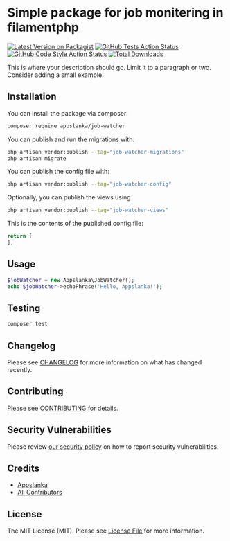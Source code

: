 # Simple package for job monitering in filamentphp 

[![Latest Version on Packagist](https://img.shields.io/packagist/v/appslanka/job-watcher.svg?style=flat-square)](https://packagist.org/packages/appslanka/job-watcher)
[![GitHub Tests Action Status](https://img.shields.io/github/actions/workflow/status/appslanka/job-watcher/run-tests.yml?branch=main&label=tests&style=flat-square)](https://github.com/appslanka/job-watcher/actions?query=workflow%3Arun-tests+branch%3Amain)
[![GitHub Code Style Action Status](https://img.shields.io/github/actions/workflow/status/appslanka/job-watcher/fix-php-code-styling.yml?branch=main&label=code%20style&style=flat-square)](https://github.com/appslanka/job-watcher/actions?query=workflow%3A"Fix+PHP+code+styling"+branch%3Amain)
[![Total Downloads](https://img.shields.io/packagist/dt/appslanka/job-watcher.svg?style=flat-square)](https://packagist.org/packages/appslanka/job-watcher)



This is where your description should go. Limit it to a paragraph or two. Consider adding a small example.

## Installation

You can install the package via composer:

```bash
composer require appslanka/job-watcher
```

You can publish and run the migrations with:

```bash
php artisan vendor:publish --tag="job-watcher-migrations"
php artisan migrate
```

You can publish the config file with:

```bash
php artisan vendor:publish --tag="job-watcher-config"
```

Optionally, you can publish the views using

```bash
php artisan vendor:publish --tag="job-watcher-views"
```

This is the contents of the published config file:

```php
return [
];
```

## Usage

```php
$jobWatcher = new Appslanka\JobWatcher();
echo $jobWatcher->echoPhrase('Hello, Appslanka!');
```

## Testing

```bash
composer test
```

## Changelog

Please see [CHANGELOG](CHANGELOG.md) for more information on what has changed recently.

## Contributing

Please see [CONTRIBUTING](.github/CONTRIBUTING.md) for details.

## Security Vulnerabilities

Please review [our security policy](../../security/policy) on how to report security vulnerabilities.

## Credits

- [Appslanka](https://github.com/appslanka)
- [All Contributors](../../contributors)

## License

The MIT License (MIT). Please see [License File](LICENSE.md) for more information.
